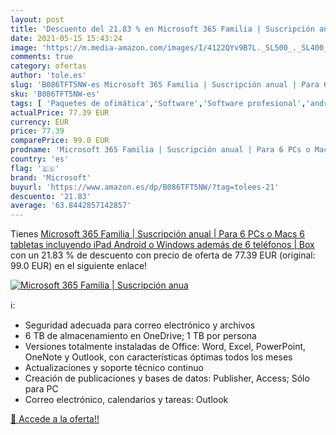 ```yaml
---
layout: post
title: 'Descuento del 21.83 % en Microsoft 365 Familia | Suscripción anua'
date: 2021-05-15 15:43:24
image: 'https://m.media-amazon.com/images/I/4122QYv9B7L._SL500_._SL400_.jpg'
comments: true
category: ofertas
author: 'tole.es'
slug: 'B086TFT5NW-es Microsoft 365 Familia | Suscripción anual | Para 6 PCs o...'
sku: 'B086TFT5NW-es'
tags: [ 'Paquetes de ofimática','Software','Software profesional','android','microsoft', ]
actualPrice: 77.39 EUR
currency: EUR
price: 77.39
comparePrice: 99.0 EUR
prodname: 'Microsoft 365 Familia | Suscripción anual | Para 6 PCs o Macs  6 tabletas incluyendo iPad  Android  o Windows  además de 6 teléfonos | Box'
country: 'es'
flag: '🇪🇸'
brand: 'Microsoft'
buyurl: 'https://www.amazon.es/dp/B086TFT5NW/?tag=tolees-21'
descuento: '21.83'
average: '63.8442857142857'
---
```


Tienes [Microsoft 365 Familia | Suscripción anual | Para 6 PCs o Macs  6 tabletas incluyendo iPad  Android  o Windows  además de 6 teléfonos | Box](https://www.amazon.es/dp/B086TFT5NW/?tag=tolees-21) con un 21.83 % de descuento con precio de oferta de 77.39 EUR (original: 99.0 EUR) en el siguiente enlace!

[![Microsoft 365 Familia | Suscripción anua](https://m.media-amazon.com/images/I/4122QYv9B7L._SL500_._SL400_.jpg)](https://www.amazon.es/dp/B086TFT5NW/?tag=tolees-21)

ℹ️:

- Seguridad adecuada para correo electrónico y archivos
- 6 TB de almacenamiento en OneDrive; 1 TB por persona
- Versiones totalmente instaladas de Office: Word, Excel, PowerPoint, OneNote y Outlook, con características óptimas todos los meses
- Actualizaciones y soporte técnico continuo
- Creación de publicaciones y bases de datos: Publisher, Access; Sólo para PC
- Correo electrónico, calendarios y tareas: Outlook

[🛒 Accede a la oferta!!](https://www.amazon.es/dp/B086TFT5NW/?tag=tolees-21)
